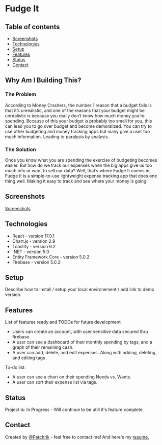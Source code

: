# Fudge It
> 

## Table of contents
* [Screenshots](#screenshots)
* [Technologies](#technologies)
* [Setup](#setup)
* [Features](#features)
* [Status](#status)
* [Contact](#contact)

## Why Am I Building This?
### The Problem

According to Money Crashers, the number 1 reason that a budget fails is that it’s unrealistic, and one of the reasons that your budget might be unrealistic is because you really don’t know how much money you’re spending. Because of this your budget is probably too small for you, this can lead you to go over budget and become demoralized. You can try to use other budgeting and money tracking apps but many give a user too much information. Leading to paralysis by analysis.

### The Solution

Once you know what you are spending the exercise of budgeting becomes easier. But how do we track our expenses when the big apps give us too much info or want to sell our data? Well, that’s where Fudge It comes in, Fudge It is a simple-to-use lightweight expense tracking app that does one thing well. Making it easy to track and see where your money is going.

## Screenshots
<a href="https://flic.kr/s/aHsmU8vhoB" target="_blank">Screenshots</a>

## Technologies
* React - version 17.0.1
* Chart.js - version 2.9
* Toastify - version 6.2
* .NET - version 5.0
* Entity Framework Core - version 5.0.2
* Firebase - version 5.0.2

## Setup
Describe how to install / setup your local environement / add link to demo version.

## Features
List of features ready and TODOs for future development
* Users can create an account, with user sensitive data secured thru firebase
* A user can see a dashboard of their monthly spending by tags, and a graph of their remaining cash.
* A user can add, delete, and edit expenses. Along with adding, deleting, and editing tags

To-do list:
* A user can see a chart on their spending Needs vs. Wants.
* A user can sort their expense list via tags.

## Status
Project is: In Progress - Will continue to be utill it's feature complete.

## Contact
Created by [@Patchrik](mailto:Pklly92@gmail.com) - feel free to contact me! And here's my [resume.](https://www.cakeresume.com/parker-kelley)
